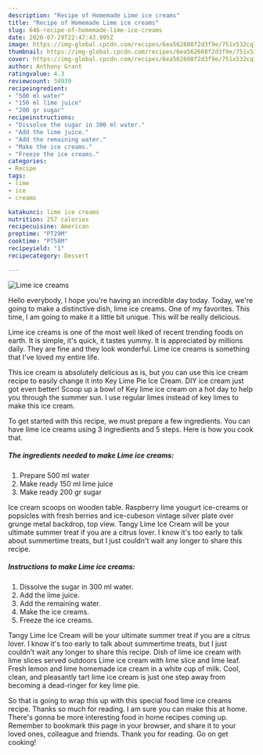 ```yaml
---
description: "Recipe of Homemade Lime ice creams"
title: "Recipe of Homemade Lime ice creams"
slug: 646-recipe-of-homemade-lime-ice-creams
date: 2020-07-29T22:47:43.995Z
image: https://img-global.cpcdn.com/recipes/6ea562608f2d3f9e/751x532cq70/lime-ice-creams-recipe-main-photo.jpg
thumbnail: https://img-global.cpcdn.com/recipes/6ea562608f2d3f9e/751x532cq70/lime-ice-creams-recipe-main-photo.jpg
cover: https://img-global.cpcdn.com/recipes/6ea562608f2d3f9e/751x532cq70/lime-ice-creams-recipe-main-photo.jpg
author: Anthony Grant
ratingvalue: 4.3
reviewcount: 34939
recipeingredient:
- "500 ml water"
- "150 ml lime juice"
- "200 gr sugar"
recipeinstructions:
- "Dissolve the sugar in 300 ml water."
- "Add the lime juice."
- "Add the remaining water."
- "Make the ice creams."
- "Freeze the ice creams."
categories:
- Recipe
tags:
- lime
- ice
- creams

katakunci: lime ice creams 
nutrition: 257 calories
recipecuisine: American
preptime: "PT29M"
cooktime: "PT58M"
recipeyield: "1"
recipecategory: Dessert

---
```



![Lime ice creams](https://img-global.cpcdn.com/recipes/6ea562608f2d3f9e/751x532cq70/lime-ice-creams-recipe-main-photo.jpg)

Hello everybody, I hope you're having an incredible day today. Today, we're going to make a distinctive dish, lime ice creams. One of my favorites. This time, I am going to make it a little bit unique. This will be really delicious.

Lime ice creams is one of the most well liked of recent trending foods on earth. It is simple, it's quick, it tastes yummy. It is appreciated by millions daily. They are fine and they look wonderful. Lime ice creams is something that I've loved my entire life.

This ice cream is absolutely delicious as is, but you can use this ice cream recipe to easily change it into Key Lime Pie Ice Cream. DIY ice cream just got even better! Scoop up a bowl of Key lime ice cream on a hot day to help you through the summer sun. I use regular limes instead of key limes to make this ice cream.


To get started with this recipe, we must prepare a few ingredients. You can have lime ice creams using 3 ingredients and 5 steps. Here is how you cook that.

<!--inarticleads1-->

##### The ingredients needed to make Lime ice creams:

1. Prepare 500 ml water
1. Make ready 150 ml lime juice
1. Make ready 200 gr sugar


Ice cream scoops on wooden table. Raspberry lime yougurt ice-creams or popsicles with fresh berries and ice-cubeson vintage silver plate over grunge metal backdrop, top view. Tangy Lime Ice Cream will be your ultimate summer treat if you are a citrus lover. I know it&#39;s too early to talk about summertime treats, but I just couldn&#39;t wait any longer to share this recipe. 

<!--inarticleads2-->

##### Instructions to make Lime ice creams:

1. Dissolve the sugar in 300 ml water.
1. Add the lime juice.
1. Add the remaining water.
1. Make the ice creams.
1. Freeze the ice creams.


Tangy Lime Ice Cream will be your ultimate summer treat if you are a citrus lover. I know it&#39;s too early to talk about summertime treats, but I just couldn&#39;t wait any longer to share this recipe. Dish of lime ice cream with lime slices served outdoors Lime ice cream with lime slice and lime leaf. Fresh lemon and lime homemade ice cream in a white cup of milk. Cool, clean, and pleasantly tart lime ice cream is just one step away from becoming a dead-ringer for key lime pie. 

So that is going to wrap this up with this special food lime ice creams recipe. Thanks so much for reading. I am sure you can make this at home. There's gonna be more interesting food in home recipes coming up. Remember to bookmark this page in your browser, and share it to your loved ones, colleague and friends. Thank you for reading. Go on get cooking!
